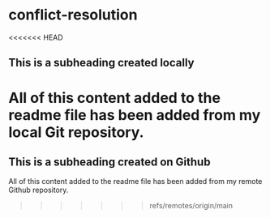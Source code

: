 # conflict-resolution

<<<<<<< HEAD
## This is a subheading created locally 

All of this content added to the readme file has been added from my local Git repository.
=======
## This is a subheading created on Github

All of this content added to the readme file has been added from my remote Github repository.
>>>>>>> refs/remotes/origin/main
